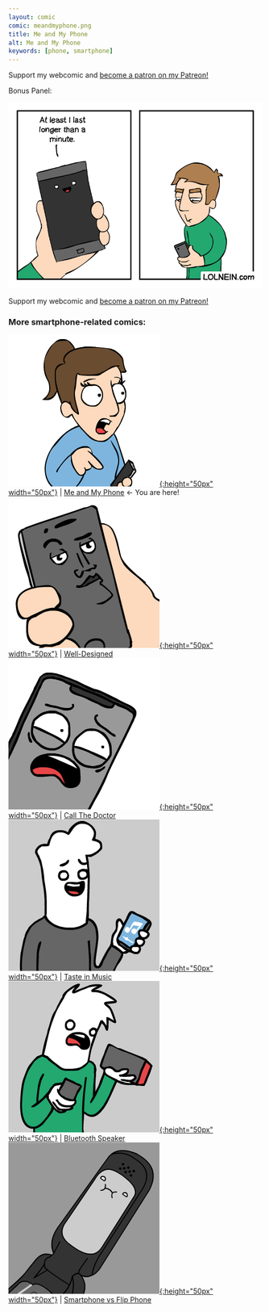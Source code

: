 ```yaml
---
layout: comic
comic: meandmyphone.png
title: Me and My Phone
alt: Me and My Phone
keywords: [phone, smartphone]
---
```


Support my webcomic and [become a patron on my Patreon!](https://www.patreon.com/lolnein)

Bonus Panel:

![Me and My Phone Bonus Panel](/images/meandmyphone_bonus.png)


Support my webcomic and [become a patron on my Patreon!](https://www.patreon.com/lolnein)


### More smartphone-related comics:

[![Me and My Phone](/thumbs/meandmyphone.png){:height="50px" width="50px"}](https://lolnein.com/2017/06/26/meandmyphone/) | [Me and My Phone](https://lolnein.com/2017/06/26/meandmyphone/) <- You are here!
[![Well-Designed](/thumbs/welldesigned.png){:height="50px" width="50px"}](https://lolnein.com/2017/11/04/well-designed/) | [Well-Designed](https://lolnein.com/2017/11/04/welldesigned/)
[![Call the Doctor](/thumbs/callthedoctor.png){:height="50px" width="50px"}](https://lolnein.com/2019/09/12/callthedoctor/) | [Call The Doctor](https://lolnein.com/2019/09/12/callthedoctor/)
[![Taste in Music](/thumbs/tasteinmusic.png){:height="50px" width="50px"}](https://lolnein.com/2020/02/24/tasteinmusic/) | [Taste in Music](https://lolnein.com/2020/02/24/tasteinmusic/)
[![Bluetooth Speaker](/thumbs/bluetoothspeaker.png){:height="50px" width="50px"}](https://lolnein.com/2020/02/28/bluetoothspeaker/) | [Bluetooth Speaker](https://lolnein.com/2020/02/28/bluetoothspeaker/)
[![Smartphones](/thumbs/smartphones.png){:height="50px" width="50px"}](https://lolnein.com/2013/08/28/smartphones/) | [Smartphone vs Flip Phone](http://lolnein.com/2013/08/28/smartphones/)
